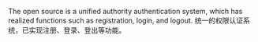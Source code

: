 The open source is a unified authority authentication system, which has realized functions such as registration, login, and logout.
统一的权限认证系统，已实现注册、登录、登出等功能。
